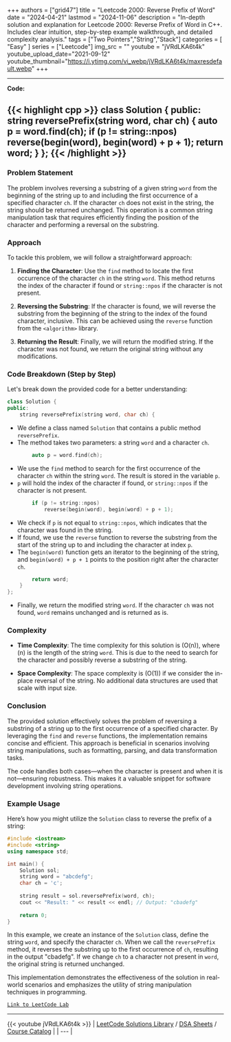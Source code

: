 
+++
authors = ["grid47"]
title = "Leetcode 2000: Reverse Prefix of Word"
date = "2024-04-21"
lastmod = "2024-11-06"
description = "In-depth solution and explanation for Leetcode 2000: Reverse Prefix of Word in C++. Includes clear intuition, step-by-step example walkthrough, and detailed complexity analysis."
tags = ["Two Pointers","String","Stack"]
categories = [
    "Easy"
]
series = ["Leetcode"]
img_src = ""
youtube = "jVRdLKA6t4k"
youtube_upload_date="2021-09-12"
youtube_thumbnail="https://i.ytimg.com/vi_webp/jVRdLKA6t4k/maxresdefault.webp"
+++



---
**Code:**

{{< highlight cpp >}}
class Solution {
public:
    string reversePrefix(string word, char ch) {
        auto p = word.find(ch);
        if (p != string::npos)
            reverse(begin(word), begin(word) + p + 1);
        return word;
    }
};
{{< /highlight >}}
---

### Problem Statement

The problem involves reversing a substring of a given string `word` from the beginning of the string up to and including the first occurrence of a specified character `ch`. If the character `ch` does not exist in the string, the string should be returned unchanged. This operation is a common string manipulation task that requires efficiently finding the position of the character and performing a reversal on the substring.

### Approach

To tackle this problem, we will follow a straightforward approach:

1. **Finding the Character**: Use the `find` method to locate the first occurrence of the character `ch` in the string `word`. This method returns the index of the character if found or `string::npos` if the character is not present.

2. **Reversing the Substring**: If the character is found, we will reverse the substring from the beginning of the string to the index of the found character, inclusive. This can be achieved using the `reverse` function from the `<algorithm>` library.

3. **Returning the Result**: Finally, we will return the modified string. If the character was not found, we return the original string without any modifications.

### Code Breakdown (Step by Step)

Let's break down the provided code for a better understanding:

```cpp
class Solution {
public:
    string reversePrefix(string word, char ch) {
```
- We define a class named `Solution` that contains a public method `reversePrefix`.
- The method takes two parameters: a string `word` and a character `ch`.

```cpp
        auto p = word.find(ch);
```
- We use the `find` method to search for the first occurrence of the character `ch` within the string `word`. The result is stored in the variable `p`. 
- `p` will hold the index of the character if found, or `string::npos` if the character is not present.

```cpp
        if (p != string::npos)
            reverse(begin(word), begin(word) + p + 1);
```
- We check if `p` is not equal to `string::npos`, which indicates that the character was found in the string.
- If found, we use the `reverse` function to reverse the substring from the start of the string up to and including the character at index `p`.
- The `begin(word)` function gets an iterator to the beginning of the string, and `begin(word) + p + 1` points to the position right after the character `ch`.

```cpp
        return word;
    }
};
```
- Finally, we return the modified string `word`. If the character `ch` was not found, `word` remains unchanged and is returned as is.

### Complexity

- **Time Complexity**: The time complexity for this solution is \(O(n)\), where \(n\) is the length of the string `word`. This is due to the need to search for the character and possibly reverse a substring of the string.

- **Space Complexity**: The space complexity is \(O(1)\) if we consider the in-place reversal of the string. No additional data structures are used that scale with input size.

### Conclusion

The provided solution effectively solves the problem of reversing a substring of a string up to the first occurrence of a specified character. By leveraging the `find` and `reverse` functions, the implementation remains concise and efficient. This approach is beneficial in scenarios involving string manipulations, such as formatting, parsing, and data transformation tasks.

The code handles both cases—when the character is present and when it is not—ensuring robustness. This makes it a valuable snippet for software development involving string operations.

### Example Usage

Here’s how you might utilize the `Solution` class to reverse the prefix of a string:

```cpp
#include <iostream>
#include <string>
using namespace std;

int main() {
    Solution sol;
    string word = "abcdefg";
    char ch = 'c';
    
    string result = sol.reversePrefix(word, ch);
    cout << "Result: " << result << endl; // Output: "cbadefg"
    
    return 0;
}
```

In this example, we create an instance of the `Solution` class, define the string `word`, and specify the character `ch`. When we call the `reversePrefix` method, it reverses the substring up to the first occurrence of `ch`, resulting in the output "cbadefg". If we change `ch` to a character not present in `word`, the original string is returned unchanged. 

This implementation demonstrates the effectiveness of the solution in real-world scenarios and emphasizes the utility of string manipulation techniques in programming.

[`Link to LeetCode Lab`](https://leetcode.com/problems/reverse-prefix-of-word/description/)

---
{{< youtube jVRdLKA6t4k >}}
| [LeetCode Solutions Library](https://grid47.xyz/leetcode/) / [DSA Sheets](https://grid47.xyz/sheets/) / [Course Catalog](https://grid47.xyz/courses/) |
| --- |
